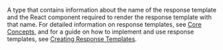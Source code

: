 A type that contains information about the name of the response template and the React component required to render the response template with that name.
For detailed information on response templates, see [Core Concepts](../../../../concepts/001-core-concepts.md#response-templates), and for a guide on how to implement and use response templates,
see [Creating Response Templates](../../../../guides/customization/007-response-templates.mdx).
